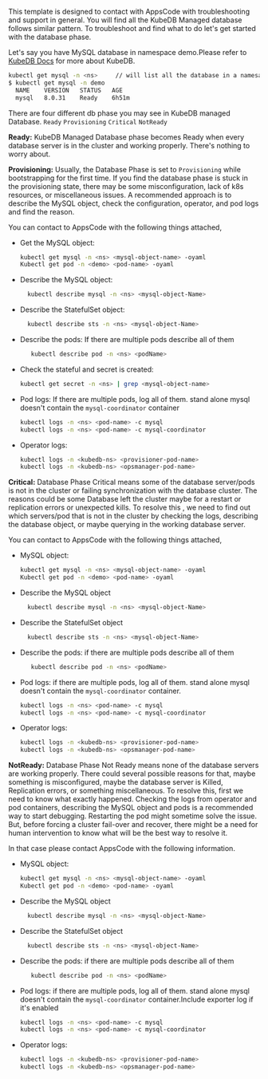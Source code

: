 This template is designed to contact with AppsCode with troubleshooting and support in general. You will find all the KubeDB Managed database follows similar pattern. To troubleshoot and find what to do let's get started with the database phase.

Let's say you have MySQL database in namespace demo.Please refer to [KubeDB Docs](https://kubedb.com/docs/latest/guides/mysql/) for more about KubeDB.
```bash
kubectl get mysql -n <ns>     // will list all the database in a namesapce  
$ kubectl get mysql -n demo
  NAME    VERSION   STATUS   AGE
  mysql   8.0.31    Ready    6h51m
```
There are four different db phase you may see in KubeDB managed Database.
``Ready`` ``Provisioning`` ``Critical`` ``NotReady``

**Ready:** KubeDB Managed Database phase becomes Ready when every database server is in the cluster and working properly. There's nothing to worry about.

**Provisioning:** Usually, the Database Phase is set to `Provisioning` while bootstrapping for the first time. If you find the database phase is stuck in the provisioning state,
there may be some misconfiguration, lack of k8s resources, or miscellaneous issues.
A recommended approach is to describe the MySQL object, check the configuration, operator, and pod logs and find the reason.

You can contact to AppsCode with the following things attached,
- Get the MySQL object:
    ```bash
    kubectl get mysql -n <ns> <mysql-object-name> -oyaml
    Kubectl get pod -n <demo> <pod-name> -oyaml 
    ```
- Describe the MySQL object:
    ```bash
      kubectl describe mysql -n <ns> <mysql-object-Name> 
    ```
- Describe the StatefulSet object:
    ```bash
      kubectl describe sts -n <ns> <mysql-object-Name>
    ```
- Describe the pods: If there are multiple pods describe all of them
    ```bash
       kubectl describe pod -n <ns> <podName> 
    ```
- Check the stateful and secret is created:
    ```bash
    kubectl get secret -n <ns> | grep <mysql-object-name>
    ```
- Pod logs: If there are multiple pods, log all of them. stand alone mysql doesn't contain the `mysql-coordinator` container
    ```bash
    kubectl logs -n <ns> <pod-name> -c mysql
    kubectl logs -n <ns> <pod-name> -c mysql-coordinator  
    ```
- Operator logs:
    ```bash
    kubectl logs -n <kubedb-ns> <provisioner-pod-name>
    kubectl logs -n <kubedb-ns> <opsmanager-pod-name>
    ```

**Critical:** Database Phase Critical means some of the database server/pods is not in the cluster or failing synchronization with the database cluster.
The reasons could be some Database left the cluster maybe for a restart or replication errors or unexpected kills.
To resolve this , we need to  find out which servers/pod that is not in the cluster by checking the logs, describing the database object, or maybe querying in the working database server.

You can contact to AppsCode with the following things attached,

- MySQL object:
    ```bash
    kubectl get mysql -n <ns> <mysql-object-name> -oyaml
    Kubectl get pod -n <demo> <pod-name> -oyaml 
    ```
- Describe the MySQL object
    ```bash
      kubectl describe mysql -n <ns> <mysql-object-Name> 
    ```
- Describe the StatefulSet object
    ```bash
      kubectl describe sts -n <ns> <mysql-object-Name>
    ```
- Describe the pods: if there are multiple pods describe all of them
    ```bash
       kubectl describe pod -n <ns> <podName> 
    ```
- Pod logs:  if there are multiple pods, log all of them. stand alone mysql doesn't contain the `mysql-coordinator` container.
    ```bash
    kubectl logs -n <ns> <pod-name> -c mysql
    kubectl logs -n <ns> <pod-name> -c mysql-coordinator  
    ```
- Operator logs:
    ```bash
    kubectl logs -n <kubedb-ns> <provisioner-pod-name>
    kubectl logs -n <kubedb-ns> <opsmanager-pod-name>
    ```

**NotReady:** Database Phase Not Ready means none of the database servers are working properly. There could several possible reasons for that, maybe something is misconfigured,
maybe the database server is Killed, Replication errors, or something miscellaneous.
To resolve this, first we need to know what exactly happened. Checking the logs from operator and pod containers, describing the MySQL object and pods is a recommended way to start debugging. Restarting the pod might sometime solve the issue. But, before forcing a cluster fail-over and recover,
there might be a need for human intervention to know what will be the best way to resolve it.

In that case please contact AppsCode with the following information.

- MySQL object:
    ```bash
    kubectl get mysql -n <ns> <mysql-object-name> -oyaml
    Kubectl get pod -n <demo> <pod-name> -oyaml 
    ```
- Describe the MySQL object
    ```bash
      kubectl describe mysql -n <ns> <mysql-object-Name> 
    ```
- Describe the StatefulSet object
    ```bash
      kubectl describe sts -n <ns> <mysql-object-Name>
    ```
- Describe the pods: if there are multiple pods describe all of them
    ```bash
       kubectl describe pod -n <ns> <podName> 
    ```
- Pod logs:  if there are multiple pods, log all of them. stand alone mysql doesn't contain the `mysql-coordinator` container.Include exporter log if it's enabled
    ```bash
    kubectl logs -n <ns> <pod-name> -c mysql
    kubectl logs -n <ns> <pod-name> -c mysql-coordinator
    ```
- Operator logs:
    ```bash
    kubectl logs -n <kubedb-ns> <provisioner-pod-name>
    kubectl logs -n <kubedb-ns> <opsmanager-pod-name>
    ```